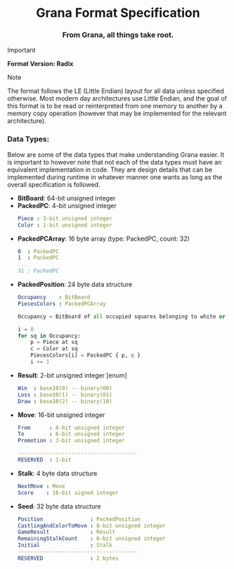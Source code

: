 <h1 align="center">Grana Format Specification</h1>

<h3 align="center">From Grana, all things take root.</h3>

> [!IMPORTANT]
> **Format Version: Radix**

> [!NOTE]
> The format follows the LE (Little Endian) layout for all data unless specified otherwise. Most modern day architectures use
Little Endian, and the goal of this format is to be read or reinterpreted from one memory to another by a memory copy
operation (however that may be implemented for the relevant architecture).

### Data Types:
Below are some of the data types that make understanding Grana easier. It is important to however note that not each of
the data types must have an equivalent implementation in code. They are design details that can be implemented during
runtime in whatever manner one wants as long as the overall specification is followed.

- **BitBoard**: 64-bit unsigned integer
- **PackedPC**: 4-bit unsigned integer
    ```yaml
    Piece : 3-bit unsigned integer
    Color : 1-bit unsigned integer
    ```
- **PackedPCArray**: 16 byte array (type: PackedPC, count: 32)
    ```yaml
    0  : PackedPC
    1  : PackedPC
    ...
    31 : PackedPC
    ```
- **PackedPosition**: 24 byte data structure
    ```yaml
    Occupancy    : BitBoard
    PiecesColors : PackedPCArray
    ```
    ```python
    Occupancy = BitBoard of all occupied squares belonging to white or black
    
    i = 0
    for sq in Occupancy:
        p = Piece at sq
        c = Color at sq
        PiecesColors[i] = PackedPC { p, c }
        i += 1
    ```
- **Result**: 2-bit unsigned integer [enum]
    ```yaml
    Win  : base10(0) -- binary(00)
    Loss : base10(1) -- binary(01)
    Draw : base10(2) -- binary(10)
    ```
- **Move**: 16-bit unsigned integer
    ```yaml
    From      : 6-bit unsigned integer
    To        : 6-bit unsigned integer
    Promotion : 3-bit unsigned integer

    --------------------------------------
    RESERVED  : 1-bit
    ```
- **Stalk**: 4 byte data structure
    ```yaml
    NextMove : Move
    Score    : 16-bit signed integer
    ```
- **Seed**: 32 byte data structure
    ```yaml
    Position               : PackedPosition
    CastlingAndColorToMove : 8-bit unsigned integer
    GameResult             : Result
    RemainingStalkCount    : 6-bit unsigned integer
    Initial                : Stalk
    --------------------------------------
    RESERVED               : 2 bytes
    ```
